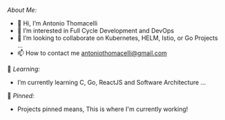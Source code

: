*About Me:*
- 👋 Hi, I’m Antonio Thomacelli
- 👀 I’m interested in Full Cycle Development and DevOps
- 💞️ I’m looking to collaborate on Kubernetes, HELM, Istio, or Go Projects ...
- 📫 How to contact me antoniothomacelli@gmail.com

🌱 *Learning:*
-  I’m currently learning C, Go, ReactJS and Software Architecture ...

📌 *Pinned:*
- Projects pinned means, This is where I'm currently working!

<br/>
<!---
tonnytg/tonnytg is a ✨ special ✨ repository because its `README.md` (this file) appears on your GitHub profile.
You can click the Preview link to take a look at your changes.
--->
